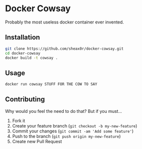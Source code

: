 # Docker Cowsay

Probably the most useless docker container ever invented.

## Installation
```bash
git clone https://github.com/sheax0r/docker-cowsay.git
cd docker-cowsay
docker build -t cowsay .
```
## Usage
```bash
docker run cowsay STUFF FOR THE COW TO SAY
```

## Contributing

Why would you feel the need to do that? But if you must...

1. Fork it
2. Create your feature branch (`git checkout -b my-new-feature`)
3. Commit your changes (`git commit -am 'Add some feature'`)
4. Push to the branch (`git push origin my-new-feature`)
5. Create new Pull Request
